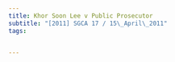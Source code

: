 ```yaml
---
title: Khor Soon Lee v Public Prosecutor 
subtitle: "[2011] SGCA 17 / 15\_April\_2011"
tags:


---
```


